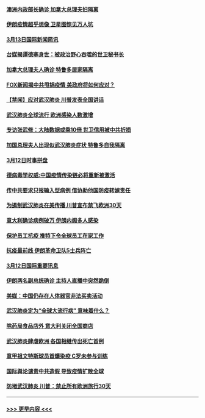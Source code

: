 #### [澳洲内政部长确诊 加拿大总理夫妇隔离](../pages/prog202/a102798781.md?t=03132031) 
#### [伊朗疫情超乎想像 卫星图惊见万人坑](../pages/prog202/a102798711.md?t=03132031) 
#### [3月13日国际新闻简讯](../pages/prog202/a102798719.md?t=03132031) 
#### [台媒揭谭德塞身世：被政治野心吞噬的世卫秘书长](../pages/prog202/a102798536.md?t=03132031) 
#### [加拿大总理夫人确诊 特鲁多居家隔离](../pages/prog202/a102798517.md?t=03132031) 
#### [FOX新闻揭中共甩锅疫情 美政府将如何应对？](../pages/prog202/a102798399.md?t=03132031) 
#### [【禁闻】应对武汉肺炎 川普发表全国讲话](../pages/prog202/a102798327.md?t=03132031) 
#### [武汉肺炎全球流行 欧洲感染人数激增](../pages/prog202/a102798382.md?t=03132031) 
#### [专访张武修：大陆数据或乘10倍 世卫信用被中共折损](../pages/prog202/a102798376.md?t=03132031) 
#### [加国总理夫人出现似武汉肺炎症状 特鲁多自我隔离](../pages/prog202/a102798326.md?t=03132031) 
#### [3月12日时事拼盘](../pages/prog202/a102798314.md?t=03132031) 
#### [德病毒学权威:中国疫情传染链必将重新被激活](../pages/prog202/a102798303.md?t=03132031) 
#### [传中共要求只报输入型病例  借协助他国防疫转嫁责任](../pages/prog202/a102798279.md?t=03132031) 
#### [为遏制武汉肺炎在美传播 川普宣布禁飞欧洲30天](../pages/prog202/a102798249.md?t=03132031) 
#### [意大利确诊病例破万 伊朗内阁多人感染](../pages/prog202/a102798155.md?t=03132031) 
#### [保护员工抗疫 推特下令全球员工在家工作](../pages/prog202/a102798053.md?t=03132031) 
#### [抗疫最前线 伊朗革命卫队5士兵阵亡](../pages/prog202/a102798033.md?t=03132031) 
#### [3月12日国际重要讯息](../pages/prog202/a102797939.md?t=03132031) 
#### [伊朗两名副总统确诊 主持人直播中突然跪倒](../pages/prog202/a102797898.md?t=03132031) 
#### [美媒：中国仍存在人体器官非法买卖活动](../pages/prog202/a102797745.md?t=03132031) 
#### [武汉肺炎定为“全球大流行病” 意味着什么？](../pages/prog202/a102797736.md?t=03132031) 
#### [除药局食品店外 意大利关闭全国商店](../pages/prog202/a102797725.md?t=03132031) 
#### [武汉肺炎肆虐欧洲 各国相继传出死亡首例](../pages/prog202/a102797718.md?t=03132031) 
#### [意甲祖文特斯球员首爆染疫 C罗未参与训练](../pages/prog202/a102797708.md?t=03132031) 
#### [国际舆论谴责中共造假 导致疫情扩散全球](../pages/prog202/a102797692.md?t=03132031) 
#### [防堵武汉肺炎 川普：禁止所有欧洲旅行30天](../pages/prog202/a102797681.md?t=03132031) 

----
#### [ >>> 更早内容 <<< ](../indexes/prog202-earlier.md)
